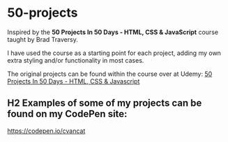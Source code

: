 # 50-projects

Inspired by the **50 Projects In 50 Days - HTML, CSS & JavaScript** course taught by
Brad Traversy.

I have used the course as a starting point for each project, adding my own extra styling
and/or functionality in most cases.

The original projects can be found within the course over at Udemy:
[50 Projects In 50 Days - HTML, CSS & Javascript](https://www.udemy.com/course/50-projects-50-days/)

## H2 Examples of some of my projects can be found on my CodePen site:
https://codepen.io/cvancat
